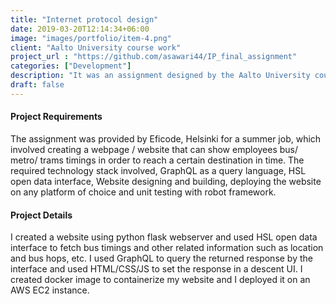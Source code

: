 ```yaml
---
title: "Internet protocol design"
date: 2019-03-20T12:14:34+06:00
image: "images/portfolio/item-4.png"
client: "Aalto University course work"
project_url : "https://github.com/asawari44/IP_final_assignment"
categories: ["Development"]
description: "It was an assignment designed by the Aalto University course called Internet protocols. The objective was to understand the designing process and working of different protocols."
draft: false
---
```


#### Project Requirements

The assignment was provided by Eficode, Helsinki for a summer job, which involved creating a webpage / website that can show employees bus/ metro/ trams timings in order to reach a certain destination in time. The required technology stack involved, GraphQL as a query language, HSL open data interface, Website designing and building, deploying the website on any platform of choice and unit testing with robot framework. 

#### Project Details

I created a website using python flask webserver and used HSL open data interface to fetch bus timings and other related information such as location and bus hops, etc. I used GraphQL to query the returned response by the interface and used HTML/CSS/JS to set the response in a descent UI. 
I created docker image to containerize my website and I deployed it on an AWS EC2 instance. 
